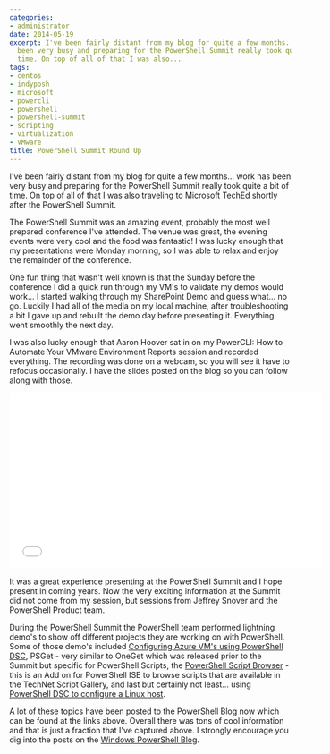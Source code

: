 ```yaml
---
categories:
- administrator
date: 2014-05-19
excerpt: I've been fairly distant from my blog for quite a few months... work has
  been very busy and preparing for the PowerShell Summit really took quite a bit of
  time. On top of all of that I was also...
tags:
- centos
- indyposh
- microsoft
- powercli
- powershell
- powershell-summit
- scripting
- virtualization
- VMware
title: PowerShell Summit Round Up
---
```


I've been fairly distant from my blog for quite a few months... work has been very busy and preparing for the PowerShell Summit really took quite a bit of time. On top of all of that I was also traveling to Microsoft TechEd shortly after the PowerShell Summit.

The PowerShell Summit was an amazing event, probably the most well prepared conference I've attended. The venue was great, the evening events were very cool and the food was fantastic! I was lucky enough that my presentations were Monday morning, so I was able to relax and enjoy the remainder of the conference.

One fun thing that wasn't well known is that the Sunday before the conference I did a quick run through my VM's to validate my demos would work... I started walking through my SharePoint Demo and guess what... no go. Luckily I had all of the media on my local machine, after troubleshooting a bit I gave up and rebuilt the demo day before presenting it. Everything went smoothly the next day.

I was also lucky enough that Aaron Hoover sat in on my PowerCLI: How to Automate Your VMware Environment Reports session and recorded everything. The recording was done on a webcam, so you will see it have to refocus occasionally. I have the slides posted on the blog so you can follow along with those.

<iframe width="560" height="315" src="//www.youtube.com/embed/ZQACzw9cEsw" frameborder="0" allowfullscreen="allowfullscreen"></iframe>

It was a great experience presenting at the PowerShell Summit and I hope present in coming years. Now the very exciting information at the Summit did not come from my session, but sessions from Jeffrey Snover and the PowerShell Product team.

<!--more-->

During the PowerShell Summit the PowerShell team performed lightning demo's to show off different projects they are working on with PowerShell. Some of those demo's included [Configuring Azure VM's using PowerShell DSC](http://blogs.msdn.com/b/powershell/archive/2014/04/03/configuring-an-azure-vm-using-powershell-dsc.aspx), PSGet - very similar to OneGet which was released prior to the Summit but specific for PowerShell Scripts, the [PowerShell Script Browser](http://blogs.msdn.com/b/powershell/archive/2014/04/16/a-world-of-scripts-at-your-fingertips-introducing-script-browser.aspx) - this is an Add on for PowerShell ISE to browse scripts that are available in the TechNet Script Gallery, and last but certainly not least... using [PowerShell DSC to configure a Linux host](http://blogs.msdn.com/b/powershell/archive/2014/05/19/announcing-windows-powershell-desired-state-configuration-for-linux.aspx).

A lot of these topics have been posted to the PowerShell Blog now which can be found at the links above. Overall there was tons of cool information and that is just a fraction that I've captured above. I strongly encourage you dig into the posts on the [Windows PowerShell Blog](http://blogs.msdn.com/b/powershell/).